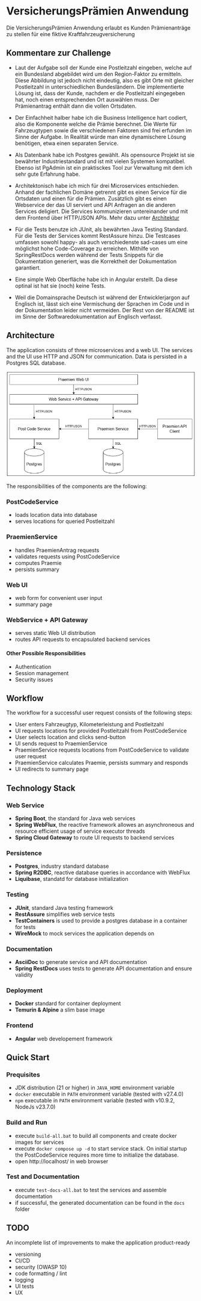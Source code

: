 # VersicherungsPrämien Anwendung

Die VersicherungsPrämien Anwendung erlaubt es Kunden Prämienanträge zu stellen für eine fiktive Kraftfahrzeugversicherung

## Kommentare zur Challenge

* Laut der Aufgabe soll der Kunde eine Postleitzahl eingeben, welche auf ein Bundesland abgebildet wird um den Region-Faktor zu ermitteln. Diese Abbildung ist jedoch nicht eindeutig, also es gibt Orte mit gleicher Postleitzahl in unterschiedlichen Bundesländern. Die implementierte Lösung ist, dass der Kunde, nachdem er die Postleitzahl eingegeben hat, noch einen entsprechenden Ort auswählen muss. Der Prämienantrag enthält dann die vollen Ortsdaten.

* Der Einfachheit halber habe ich die Business Intelligence hart codiert, also die Komponente welche die Prämie berechnet. Die Werte für Fahrzeugtypen sowie die verschiedenen Faktoren sind frei erfunden im Sinne der Aufgabe. In Realität würde man eine dynamischere Lösung benötigen, etwa einen separaten Service.

* Als Datenbank habe ich Postgres gewählt. Als opensource Projekt ist sie bewährter Industriestandard und ist mit vielen Systemen kompatibel. Ebenso ist PgAdmin ist ein praktisckes Tool zur Verwaltung mit dem ich sehr gute Erfahrung habe.

* Architektonisch habe ich mich für drei Microservices entschieden. Anhand der fachlichen Domäne getrennt gibt es einen Service für die Ortsdaten und einen für die Prämien. Zusätzlich gibt es einen Webservice der das UI serviert und API Anfragen an die anderen Services deligiert. Die Services kommunizieren untereinander und mit dem Frontend über HTTP/JSON APIs. Mehr dazu unter [Architektur](#architecture)

* Für die Tests benutze ich JUnit, als bewährten Java Testing Standard. Für die Tests der Services kommt RestAssure hinzu. Die Testcases umfassen sowohl happy- als auch verschiedenste sad-cases um eine möglichst hohe Code-Coverage zu erreichen. Mithilfe von SpringRestDocs werden während der Tests Snippets für die Dokumentation generiert, was die Korrektheit der Dokumentation garantiert.

* Eine simple Web Oberfläche habe ich in Angular erstellt. Da diese optinal ist hat sie (noch) keine Tests.

* Weil die Domainsprache Deutsch ist während der Entwicklerjargon auf Englisch ist, lässt sich eine Vermischung der Sprachen im Code und in der Dokumentation leider nicht vermeiden. Der Rest von der README ist im Sinne der Softwaredokumentation auf Englisch verfasst.

## Architecture

The application consists of three microservices and a web UI. The services and the UI use HTTP and JSON for communication. Data is persisted in a Postgres SQL database.

![architecture_praemien.drawio.png](architecture_praemien.drawio.png)

The responsibilities of the components are the following:

### PostCodeService
* loads location data into database
* serves locations for queried Postleitzahl

### PraemienService
* handles PraemienAntrag requests
* validates requests using PostCodeService
* computes Praemie
* persists summary

### Web UI
* web form for convenient user input
* summary page

### WebService + API Gateway
* serves static Web UI distribution
* routes API requests to encapsulated backend services

#### Other Possible Responsibilities
* Authentication
* Session management
* Security issues

## Workflow
The workflow for a successful user request consists of the following steps:
* User enters Fahrzeugtyp, Kilometerleistung and Postleitzahl
* UI requests locations for provided Postleitzahl from PostCodeService
* User selects location and clicks send-button
* UI sends request to PraemienService
* PraemienService requests locations from PostCodeService to validate user request
* PraemienService calculates Praemie, persists summary and responds
* UI redirects to summary page

## Technology Stack

### Web Service
- **Spring Boot**, the standard for Java web services
- **Spring WebFlux**, the reactive framework allowes an asynchroneous and resource efficient usage of service executor threads
- **Spring Cloud Gateway** to route UI requests to backend services

### Persistence
- **Postgres**, industry standard database
- **Spring R2DBC**, reactive database queries in accordance with WebFlux
- **Liquibase**, standatd for database initialization

### Testing
* **JUnit**, standard Java testing framework
* **RestAssure** simplifies web service tests
* **TestContainers** is used to provide a postgres database in a container for tests
* **WireMock** to mock services the application depends on

### Documentation
* **AsciiDoc** to generate service and API documentation
* **Spring RestDocs** uses tests to generate API documentation and ensure validity

### Deployment
* **Docker** standard for container deployment
* **Temurin & Alpine** a slim base image

### Frontend
* **Angular** web developement framework

## Quick Start

### Prequisites
* JDK distribution (21 or higher) in `JAVA_HOME` environment variable
* `docker` executable in `PATH` environment variable (tested with v27.4.0)
* `npm` executable in `PATH` environment variable (tested with v10.9.2, NodeJs v23.7.0) 

### Build and Run
* execute `build-all.bat` to build all components and create docker images for services
* execute `docker compose up -d` to start service stack. On initial startup the PostCodeService requires more time to initialize the database.
* open http://localhost/ in web browser

### Test and Documentation
* execute `test-docs-all.bat` to test the services and assemble documentation
* if successful, the generated documentation can be found in the `docs` folder

## TODO
An incomplete list of improvements to make the application product-ready
* versioning
* CI/CD
* security (OWASP 10)
* code formatting / lint
* logging
* UI tests
* UX

